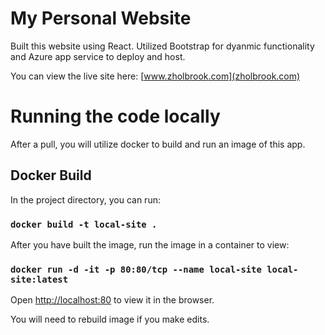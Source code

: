 # My Personal Website

Built this website using React. Utilized Bootstrap for dyanmic functionality and Azure app service to deploy and host.

You can view the live site here: [www.zholbrook.com](zholbrook.com)

# Running the code locally

After a pull, you will utilize docker to build and run an image of this app.

## Docker Build

In the project directory, you can run:

### `docker build -t local-site .`

After you have built the image, run the image in a container to view:

### `docker run -d -it -p 80:80/tcp --name local-site local-site:latest`

Open [http://localhost:80](http://localhost:80) to view it in the browser.

You will need to rebuild image if you make edits.